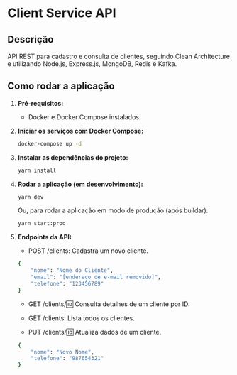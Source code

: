 # Client Service API

## Descrição
API REST para cadastro e consulta de clientes, seguindo Clean Architecture e utilizando Node.js, Express.js, MongoDB, Redis e Kafka.

## Como rodar a aplicação

1. **Pré-requisitos:**
    - Docker e Docker Compose instalados.

2. **Iniciar os serviços com Docker Compose:**
    ```bash
   docker-compose up -d
    ```

3. **Instalar as dependências do projeto:**
    ```bash
    yarn install
    ```

4. **Rodar a aplicação (em desenvolvimento):**
    ```bash
    yarn dev
    ```

    Ou, para rodar a aplicação em modo de produção (após buildar):

    ```bash
    yarn start:prod
    ```

5. **Endpoints da API:**    
    * POST /clients: Cadastra um novo cliente.
    ```bash
    {
        "nome": "Nome do Cliente",
        "email": "[endereço de e-mail removido]",
        "telefone": "123456789"
    }
    ```

    * GET /clients/:id: Consulta detalhes de um cliente por ID.

    * GET /clients: Lista todos os clientes.

    * PUT /clients/:id: Atualiza dados de um cliente.
    ```bash
    {
        "nome": "Novo Nome",
        "telefone": "987654321"
    }
    ```